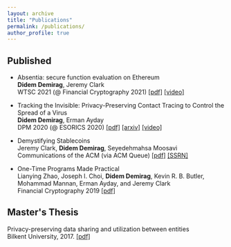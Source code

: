 ```yaml
---
layout: archive
title: "Publications"
permalink: /publications/
author_profile: true
---
```


## Published
* Absentia: secure function evaluation on Ethereum <br/> 
**Didem Demirag**, Jeremy Clark <br/> 
WTSC 2021 (@ Financial Cryptography 2021) [[pdf]](https://users.encs.concordia.ca/~clark/papers/2021_wtsc.pdf) [[video]](https://www.youtube.com/watch?v=cOOQ8HhfxqU)

* Tracking the Invisible: Privacy-Preserving Contact Tracing to Control the Spread of a Virus <br/> 
**Didem Demirag**, Erman Ayday <br/> 
DPM 2020 (@ ESORICS 2020) [[pdf]](https://link.springer.com/content/pdf/10.1007%2F978-3-030-66172-4_15.pdf) [[arxiv]](https://arxiv.org/pdf/2003.13073v2.pdf)
[[video]](https://www.youtube.com/watch?v=QMt7iXQKJO0)

* Demystifying Stablecoins <br/> 
Jeremy Clark, **Didem Demirag**, Seyedehmahsa Moosavi 
Communications of the ACM (via ACM Queue) [[pdf]](https://users.encs.concordia.ca/~clark/papers/2020_cacm_stable.pdf) [[SSRN]](https://papers.ssrn.com/sol3/papers.cfm?abstract_id=3466371)

* One-Time Programs Made Practical <br/> 
Lianying Zhao, Joseph I. Choi, **Didem Demirag**, Kevin R. B. Butler, Mohammad Mannan, Erman Ayday, and Jeremy Clark <br/> 
Financial Cryptography 2019 [[pdf]](https://users.encs.concordia.ca/~clark/papers/2019_fc.pdf)

## Master's Thesis
Privacy-preserving data sharing and utilization between entities<br/> 
Bilkent University, 2017. [[pdf]](http://repository.bilkent.edu.tr/bitstream/handle/11693/33532/Didem%20Demirag%20MSc%20Thesis.pdf?sequence=1)